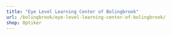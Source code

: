 ```yaml
---
title: "Eye Level Learning Center of Bolingbrook"
url: /bolingbrook/eye-level-learning-center-of-bolingbrook/
shop: Optiker
---
```

